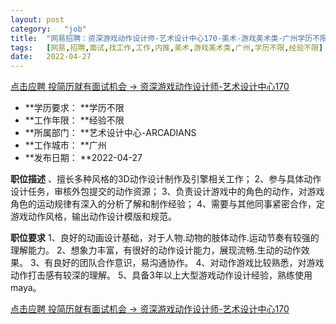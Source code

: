 ```yaml
---
layout:	post
category:	"job"
title:	"网易招聘：资深游戏动作设计师-艺术设计中心170-美术-游戏美术类-广州学历不限经验不限"
tags:	[网易,招聘,面试,找工作,工作,内推,美术,游戏美术类,广州,学历不限,经验不限]
date:	2022-04-27
---
```


[点击应聘 投简历就有面试机会 -> 资深游戏动作设计师-艺术设计中心170](http://mobile.bole.netease.com/bole/boleDetail?id=32105&employeeId=346f03c3cda5f04c&key=all)



- **学历要求： **学历不限
- **工作年限： **经验不限
- **所属部门： **艺术设计中心-ARCADIANS
- **工作城市： **广州
- **发布日期： **2022-04-27



**职位描述**
、擅长多种风格的3D动作设计制作及引擎相关工作；
2、参与具体动作设计任务，审核外包提交的动作资源；
3、负责设计游戏中的角色的动作，对游戏角色的运动规律有深入的分析了解和制作经验；
4、需要与其他同事紧密合作，定游戏动作风格，输出动作设计模版和规范。



**职位要求**
1、良好的动画设计基础，对于人物.动物的肢体动作.运动节奏有较强的理解能力。
2、想象力丰富，有很好的动作设计能力，展现流畅.生动的动作效果。
3、有良好的团队合作意识，易沟通协作。
4、对动作游戏比较熟悉，对游戏动作打击感有较深的理解。
5、具备3年以上大型游戏动作设计经验，熟练使用maya。



[点击应聘 投简历就有面试机会 -> 资深游戏动作设计师-艺术设计中心170](http://mobile.bole.netease.com/bole/boleDetail?id=32105&employeeId=346f03c3cda5f04c&key=all)